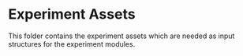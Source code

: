 # Experiment Assets

This folder contains the experiment assets which are needed as input structures for the 
experiment modules.
